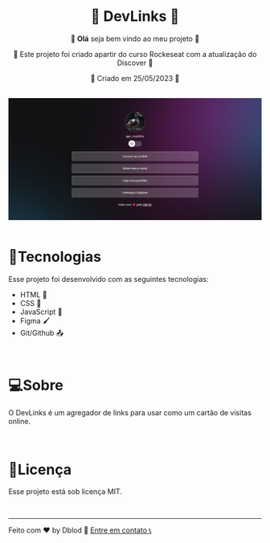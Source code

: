<h1 align="center" style="font-weight: 700">🔗 DevLinks 🔗</h1>

<p align="center">🙋 <strong>Olá</strong> seja bem vindo ao meu projeto 🙋</p>

<p align="center">🧾 Este projeto foi criado apartir do curso Rockeseat com a atualização do Discover 🧾</p>

<p align="center">📅 Criado em 25/05/2023 📅</p>
<br>
<img align="center" src="./imagens/projeto.png">
<br>
<br>

<h1 style="font-weight: 700;">🚀Tecnologias</h1>

<p>Esse projeto foi desenvolvido com as seguintes tecnologias:</p>

<ul>
    <li>HTML 🦴</li>
    <li>CSS 👄</li>
    <li>JavaScript 🧠</li>
    <li>Figma 🖌️</li>
    <li>Git/Github 📤</li>
</ul>

<br>

<h1 style="font-weight: 700;">💻Sobre</h1>

<p>O DevLinks é um agregador de links para usar como um cartão de visitas online.</p>

<br>

<h1 style="font-weight: 700;">📜Licença</h1>

<p>Esse projeto está sob licença MIT.</p>
<br>
<hr>

<p>Feito com ❤️ by Dblod 🤙 <span><a href="https://www.dblod.com">Entre em contato 📞</a></span></p>